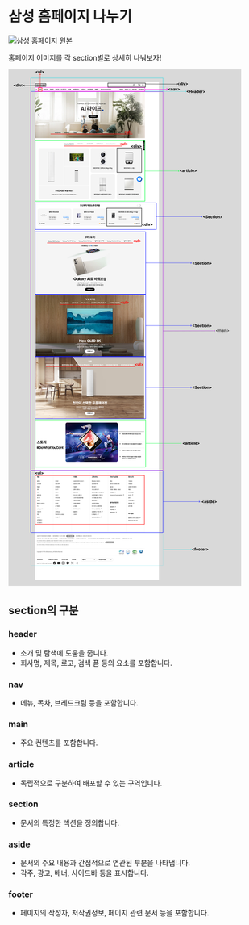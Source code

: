 # 삼성 홈페이지 나누기

![삼성 홈페이지 원본](./img/samsung.png)

홈페이지 이미지를 각 section별로 상세히 나눠보자!

![삼성 홈페이지 원본](./img/samsung2.png)

## section의 구분

### header
- 소개 및 탐색에 도움을 줍니다.
- 회사명, 제목, 로고, 검색 폼 등의 요소를 포함합니다.

### nav
- 메뉴, 목차, 브레드크럼 등을 포함합니다.

### main
- 주요 컨텐츠를 포함합니다.

### article
- 독립적으로 구분하여 배포할 수 있는 구역입니다.

### section
- 문서의 특정한 섹션을 정의합니다.

### aside
- 문서의 주요 내용과 간접적으로 연관된 부분을 나타냅니다.
- 각주, 광고, 배너, 사이드바 등을 표시합니다.

### footer
- 페이지의 작성자, 저작권정보, 페이지 관련 문서 등을 포함합니다.